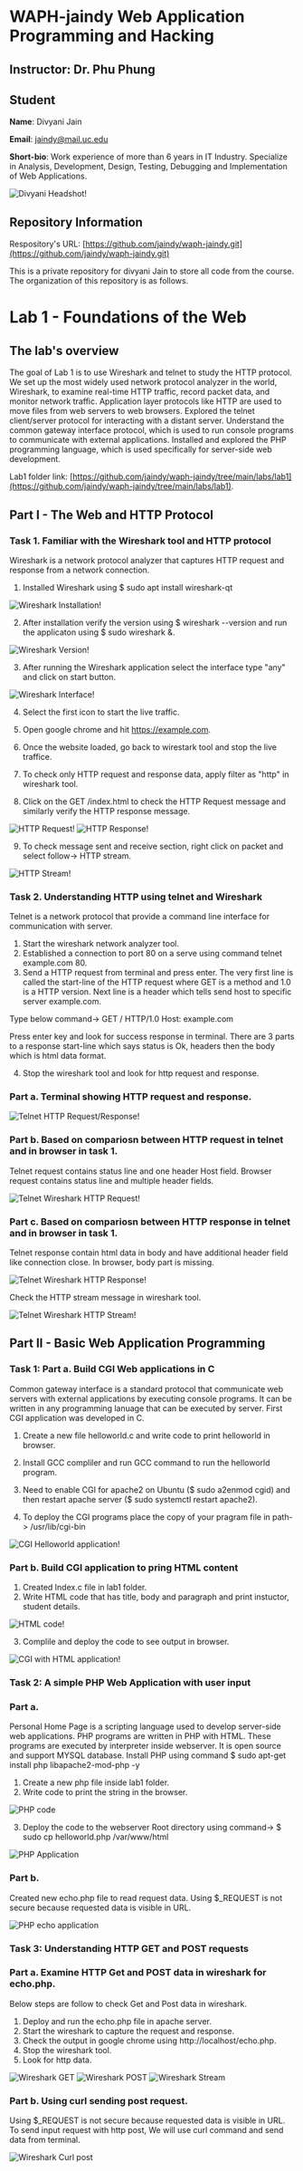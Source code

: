 # WAPH-jaindy Web Application Programming and Hacking

## Instructor: Dr. Phu Phung

## Student

**Name**: Divyani Jain

**Email**: jaindy@mail.uc.edu

**Short-bio**: Work experience of more than 6 years in IT Industry. Specialize in Analysis, Development, Design, Testing, Debugging and Implementation of Web Applications. 

![Divyani Headshot!](/Images/Divyani_Jain.jpg)

## Repository Information

Respository's URL: [https://github.com/jaindy/waph-jaindy.git](https://github.com/jaindy/waph-jaindy.git)

This is a private repository for divyani Jain to store all code from the course. The organization of this repository is as follows.

# Lab 1 - Foundations of the Web 

## The lab's overview

The goal of Lab 1 is to use Wireshark and telnet to study the HTTP protocol. We set up the most widely used network protocol analyzer in the world, Wireshark, to examine real-time HTTP traffic, record packet data, and monitor network traffic. Application layer protocols like HTTP are used to move files from web servers to web browsers. Explored the telnet client/server protocol for interacting with a distant server. Understand the common gateway interface protocol, which is used to run console programs to communicate with external applications. Installed and explored the PHP programming language, which is used specifically for server-side web development.

Lab1 folder link: [https://github.com/jaindy/waph-jaindy/tree/main/labs/lab1](https://github.com/jaindy/waph-jaindy/tree/main/labs/lab1).


## Part I - The Web and HTTP Protocol

### Task 1. Familiar with the Wireshark tool and HTTP protocol
Wireshark is a network protocol analyzer that captures HTTP request and response from a network connection.
1. Installed Wireshark using $ sudo apt install wireshark-qt
  
![Wireshark Installation!](/Images/WiresharkInstallation.png)

2. After installation verify the version using $ wireshark --version and run the applicaton using $ sudo wireshark &.

![Wireshark Version!](/Images/WiresharkVersion.png)

3. After running the Wireshark application select the interface type "any" and click on start button.

![Wireshark Interface!](/Images/WiresharkInterface.png)

4. Select the first icon to start the live traffic.
5. Open google chrome and hit https://example.com.
6. Once the website loaded, go back to wirestark tool and stop the live traffice.
7. To check only HTTP request and response data, apply filter as "http" in wireshark tool.
   
8. Click on the GET /index.html to check the HTTP Request message and similarly verify the HTTP response message.

![HTTP Request!](/Images/HTTPRequest.png)
![HTTP Response!](/Images/HTTPResponse.png)

9. To check message sent and receive section, right click on packet and select follow-> HTTP stream.

![HTTP Stream!](/Images/HTTPStream.png)


### Task 2. Understanding HTTP using telnet and Wireshark

Telnet is a network protocol that provide a command line interface for communication with server.

1. Start the wireshark network analyzer tool.
2. Established a connection to port 80 on a serve using command telnet example.com 80.
3. Send a HTTP request from terminal and press enter. The very first line is called the start-line of the HTTP request where GET is a method and 1.0 is a HTTP version. Next line is a header which tells send host to specific server example.com.
   
Type below command->
GET / HTTP/1.0
Host: example.com

Press enter key and look for success response in terminal. There are 3 parts to a response start-line which says status is Ok, headers then the body which is html data format. 

4. Stop the wireshark tool and look for http request and response.
   
### Part a. Terminal showing HTTP request and response.

![Telnet HTTP Request/Response!](/Images/TelnetRequest.png)


### Part b. Based on compariosn between HTTP request in telnet and in browser in task 1.

Telnet request contains status line and one header Host field. Browser request contains status line and multiple header fields. 

![Telnet Wireshark HTTP Request!](/Images/TelnetWiresharkHttpreq.png)


### Part c. Based on compariosn between HTTP response in telnet and in browser in task 1.

Telnet response contain html data in body and have additional header field like connection close. In browser, body part is missing.

![Telnet Wireshark HTTP Response!](/Images/TelnetWiresharkHttpRes.png)


Check the HTTP stream message in wireshark tool.
 
![Telnet Wireshark HTTP Stream!](/Images/TelnetWiresharkHTTPstream.png)
 

## Part II - Basic Web Application Programming

### Task 1: Part a. Build CGI Web applications in C

Common gateway interface is a standard protocol that communicate web servers with external applications by executing console programs. It can be written in any programming lanuage that can be executed by server. First CGI application was developed in C.

1. Create a new file helloworld.c and write code to print helloworld in browser.

2. Install GCC compliler and run GCC command to run the helloworld program.
3. Need to enable CGI for apache2 on Ubuntu ($ sudo a2enmod cgid) and then restart apache server ($ sudo systemctl restart apache2).
4. To deploy the CGI programs place the copy of your pragram file in path-> /usr/lib/cgi-bin

![CGI Helloworld application!](/Images/FirstCGIApp.png)


### Part b. Build CGI application to pring HTML content

1. Created Index.c file in lab1 folder.
2. Write HTML code that has title, body and paragraph and print instuctor, student details.

![HTML code!](/Images/htmlcode.png)

3. Complile and deploy the code to see output in browser.
   
![CGI with HTML application!](/Images/CGIwithHTML.png)
 
### Task 2: A simple PHP Web Application with user input
### Part a.
Personal Home Page is a scripting language used to develop server-side web applications. PHP programs are written in PHP with HTML. These programs are executed by interpreter inside webserver. It is open source and support MYSQL database.
Install PHP using command $ sudo apt-get install php libapache2-mod-php -y

1. Create a new php file inside lab1 folder.
2. Write code to print the string in the browser.

![PHP code](/Images/PHPCode.png)

3. Deploy the code to the webserver Root directory using command-> $ sudo cp helloworld.php /var/www/html

![PHP Application](/Images/FirstPHP.png)

### Part b. 

Created new echo.php file to read request data. Using $_REQUEST is not secure because requested data is visible in URL.

![PHP echo application](/Images/EchoApp.png)

### Task 3: Understanding HTTP GET and POST requests

### Part a. Examine HTTP Get and POST data in wireshark for echo.php.

Below steps are follow to check Get and Post data in wireshark. 
1. Deploy and run the echo.php file in apache server.
2. Start the wireshark to capture the request and response.
3. Check the output in google chrome using http://localhost/echo.php.
4. Stop the wireshark tool.
5. Look for http data.
    
![Wireshark GET](/Images/GetData.png)
![Wireshark POST](/Images/PostData.png)
![Wireshark Stream](/Images/StreamData.png)

### Part b. Using curl sending post request.

Using $_REQUEST is not secure because requested data is visible in URL. To send input request with http post, We will use curl command and send data from terminal.
 
![Wireshark Curl post](/Images/Curlpost.png)


